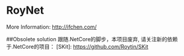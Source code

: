 # RoyNet

More Information:
http://ifchen.com/

##Obsolete solution
跟随.NetCore的脚步，本项目废弃, 请关注新的依赖于.NetCore的项目：
[SKit]: https://github.com/Roytin/SKit
